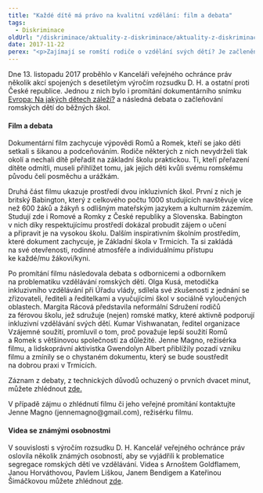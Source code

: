 ```yaml
---
title: "Každé dítě má právo na kvalitní vzdělání: film a debata"
tags:
  - Diskriminace
oldUrl: "/diskriminace/aktuality-z-diskriminace/aktuality-z-diskriminace-2017/kazde-dite-ma-pravo-na-kvalitni-vzdelani-film-a-debata/"
date: 2017-11-22
perex: "<p>Zajímají se romští rodiče o vzdělání svých dětí? Je začlenění romských dětí do běžných škol reálné? Jak se inkluze týká romských žáků a žákyň a jak se proinkluzivní principy rozvíjí v sociálně vyloučených lokalitách? S čím se romské děti setkávají? Čemu musí čelit jejich rodiče?</p>"
---
```


<!-- imported from the old website -->

<p>Dne 13. listopadu 2017 proběhlo v Kanceláři veřejného ochránce práv několik akcí spojených s desetiletým výročím rozsudku D. H. a ostatní proti České republice. Jednou z nich bylo i promítání dokumentárního snímku <a href="https://whichchildrenmatter.org/cs/" target="_blank">Evropa: Na jakých dětech záleží?</a> a následná debata o začleňování romských dětí do běžných škol.</p> <h4>Film a debata</h4> <p>Dokumentární film zachycuje výpovědi Romů a Romek, kteří se jako děti setkali s šikanou a podceňováním. Rodiče některých z nich nevydrželi tlak okolí a nechali dítě přeřadit na základní školu praktickou. Ti, kteří přeřazení dítěte odmítli, museli přihlížet tomu, jak jejich děti kvůli svému romskému původu čelí posměchu a urážkám.</p> <p>Druhá část filmu ukazuje prostředí dvou inkluzivních škol. První z nich je britský Babington, který z celkového počtu 1000 studujících navštěvuje více než 600 žáků a žákyň s odlišným mateřským jazykem a kulturním zázemím. Studují zde i Romové a Romky z České republiky a Slovenska. Babington v nich díky respektujícímu prostředí dokázal probudit zájem o učení a připravit je na vysokou školu. Dalším inspirativním školním prostředím, které dokument zachycuje, je Základní škola v Trmicích. Ta si zakládá na své otevřenosti, rodinné atmosféře a individuálnímu přístupu ke každé/mu žákovi/kyni. </p> <p>Po promítání filmu následovala debata s odbornicemi a odborníkem na problematiku vzdělávání romských dětí. Olga Kusá, metodička inkluzivního vzdělávání při Úřadu vlády, sdílela své zkušenosti z jednání se zřizovateli, řediteli a ředitelkami a vyučujícími škol v sociálně vyloučených oblastech. Margita Rácová představila neformální Sdružení rodičů za férovou školu, jež sdružuje (nejen) romské matky, které aktivně podporují inkluzivní vzdělávání svých dětí. Kumar Vishwanatan, ředitel organizace Vzájemné soužití, promluvil o tom, proč považuje lepší soužití Romů a Romek s většinovou společností za důležité. Jenne Magno, režisérka filmu, a lidskoprávní aktivistka Gwendolyn Albert přiblížily pozadí vzniku filmu a zmínily se o chystaném dokumentu, který se bude soustředit na dobrou praxi v Trmicích. </p> <p>Záznam z debaty, z technických důvodů ochuzený o prvních dvacet minut, můžete zhlédnout <a href="https://youtu.be/mHFBnSeDVjg" target="_blank">zde.</a></p> <p>V případě zájmu o zhlédnutí filmu či jeho veřejné promítání kontaktujte Jenne Magno (jennemagno@gmail.com), režisérku filmu. </p> <h4>Videa se známými osobnostmi</h4> <p>V souvislosti s výročím rozsudku D. H. Kancelář veřejného ochránce práv oslovila několik známých osobností, aby se vyjádřili k problematice segregace romských dětí ve vzdělávání. Videa s Arnoštem Goldflamem, Janou Horváthovou, Pavlem Liškou, Janem Bendigem a Kateřinou Šimáčkovou můžete zhlédnout <a href="https://www.youtube.com/playlist?list=PLWNv_IxgJdEJ64KhRm-7zd4uRIv7fAudT" target="_blank">zde</a>.</p>
